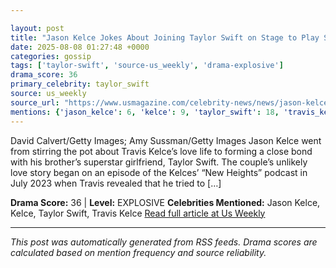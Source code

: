 ```yaml
---

layout: post
title: "Jason Kelce Jokes About Joining Taylor Swift on Stage to Play Saxophone"""
date: 2025-08-08 01:27:48 +0000
categories: gossip
tags: ['taylor-swift', 'source-us_weekly', 'drama-explosive']
drama_score: 36
primary_celebrity: taylor_swift
source: us_weekly
source_url: "https://www.usmagazine.com/celebrity-news/news/jason-kelces-bond-with-taylor-swift-throughout-travis-kelce-romance/"""
mentions: {'jason_kelce': 6, 'kelce': 9, 'taylor_swift': 18, 'travis_kelce': 3}
---
```


David Calvert/Getty Images; Amy Sussman/Getty Images Jason Kelce went from stirring the pot about Travis Kelce’s love life to forming a close bond with his brother’s superstar girlfriend, Taylor Swift. The couple’s unlikely love story began on an episode of the Kelces’ “New Heights” podcast in July 2023 when Travis revealed that he tried to […]

**Drama Score:** 36 | **Level:** EXPLOSIVE **Celebrities Mentioned:** Jason Kelce, Kelce, Taylor Swift, Travis Kelce [Read full article at Us Weekly](https://www.usmagazine.com/celebrity-news/news/jason-kelces-bond-with-taylor-swift-throughout-travis-kelce-romance/)

---

*This post was automatically generated from RSS feeds. Drama scores are calculated based on mention frequency and source reliability.*